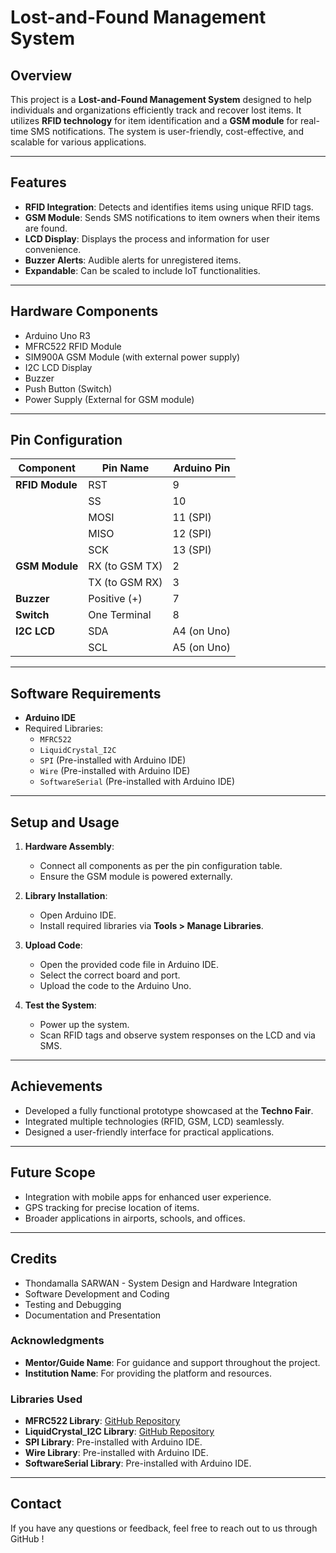 # Lost-and-Found Management System

## Overview
This project is a **Lost-and-Found Management System** designed to help individuals and organizations efficiently track and recover lost items. 
It utilizes **RFID technology** for item identification and a **GSM module** for real-time SMS notifications.
The system is user-friendly, cost-effective, and scalable for various applications.

---

## Features
- **RFID Integration**: Detects and identifies items using unique RFID tags.
- **GSM Module**: Sends SMS notifications to item owners when their items are found.
- **LCD Display**: Displays the process and information for user convenience.
- **Buzzer Alerts**: Audible alerts for unregistered items.
- **Expandable**: Can be scaled to include IoT functionalities.

---

## Hardware Components
- Arduino Uno R3
- MFRC522 RFID Module
- SIM900A GSM Module (with external power supply)
- I2C LCD Display
- Buzzer
- Push Button (Switch)
- Power Supply (External for GSM module)

---

## Pin Configuration
| Component         | Pin Name         | Arduino Pin         |
|--------------------|------------------|---------------------|
| **RFID Module**    | RST             | 9                   |
|                    | SS              | 10                  |
|                    | MOSI            | 11 (SPI)            |
|                    | MISO            | 12 (SPI)            |
|                    | SCK             | 13 (SPI)            |
| **GSM Module**     | RX (to GSM TX)  | 2                   |
|                    | TX (to GSM RX)  | 3                   |
| **Buzzer**         | Positive (+)    | 7                   |
| **Switch**         | One Terminal    | 8                   |
| **I2C LCD**        | SDA             | A4 (on Uno)         |
|                    | SCL             | A5 (on Uno)         |

---

## Software Requirements
- **Arduino IDE**
- Required Libraries:
  - `MFRC522`
  - `LiquidCrystal_I2C`
  - `SPI` (Pre-installed with Arduino IDE)
  - `Wire` (Pre-installed with Arduino IDE)
  - `SoftwareSerial` (Pre-installed with Arduino IDE)

---

## Setup and Usage
1. **Hardware Assembly**:
   - Connect all components as per the pin configuration table.
   - Ensure the GSM module is powered externally.

2. **Library Installation**:
   - Open Arduino IDE.
   - Install required libraries via **Tools > Manage Libraries**.

3. **Upload Code**:
   - Open the provided code file in Arduino IDE.
   - Select the correct board and port.
   - Upload the code to the Arduino Uno.

4. **Test the System**:
   - Power up the system.
   - Scan RFID tags and observe system responses on the LCD and via SMS.

---

## Achievements
- Developed a fully functional prototype showcased at the **Techno Fair**.
- Integrated multiple technologies (RFID, GSM, LCD) seamlessly.
- Designed a user-friendly interface for practical applications.

---

## Future Scope
- Integration with mobile apps for enhanced user experience.
- GPS tracking for precise location of items.
- Broader applications in airports, schools, and offices.

---

## Credits
- Thondamalla SARWAN - System Design and Hardware Integration
- Software Development and Coding
- Testing and Debugging
- Documentation and Presentation

### **Acknowledgments**
- **Mentor/Guide Name**: For guidance and support throughout the project.
- **Institution Name**: For providing the platform and resources.

### **Libraries Used**
- **MFRC522 Library**: [GitHub Repository](https://github.com/miguelbalboa/rfid)
- **LiquidCrystal_I2C Library**: [GitHub Repository](https://github.com/johnrickman/LiquidCrystal_I2C)
- **SPI Library**: Pre-installed with Arduino IDE.
- **Wire Library**: Pre-installed with Arduino IDE.
- **SoftwareSerial Library**: Pre-installed with Arduino IDE.

---

## Contact
If you have any questions or feedback, feel free to reach out to us through GitHub !
